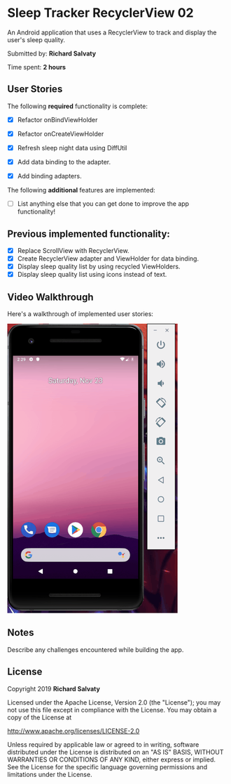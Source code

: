 # Sleep Tracker RecyclerView 02

An Android application that uses a RecyclerView to track and display the user's sleep quality.

Submitted by: **Richard Salvaty**

Time spent: **2 hours**

## User Stories

The following **required** functionality is complete:

* [X] Refactor onBindViewHolder
* [X] Refactor onCreateViewHolder
* [X] Refresh sleep night data using DiffUtil
* [X] Add data binding to the adapter.
* [X] Add binding adapters.


The following **additional** features are implemented:

* [ ] List anything else that you can get done to improve the app functionality!

## Previous implemented functionality:

* [X] Replace ScrollView with RecyclerView.
* [X] Create RecyclerView adapter and ViewHolder for data binding.
* [X] Display sleep quality list by using recycled ViewHolders.
* [X] Display sleep quality list using icons instead of text.

## Video Walkthrough

Here's a walkthrough of implemented user stories:

<img src='sleepTracker02.gif' title='Sleep Tracker RecyclerView 02 animated demo' alt='Sleep Tracker RecyclerView 02 demo' />

## Notes

Describe any challenges encountered while building the app.

## License

Copyright 2019 **Richard Salvaty**

Licensed under the Apache License, Version 2.0 (the "License");
you may not use this file except in compliance with the License.
You may obtain a copy of the License at

http://www.apache.org/licenses/LICENSE-2.0

Unless required by applicable law or agreed to in writing, software
distributed under the License is distributed on an "AS IS" BASIS,
WITHOUT WARRANTIES OR CONDITIONS OF ANY KIND, either express or implied.
See the License for the specific language governing permissions and
limitations under the License.
